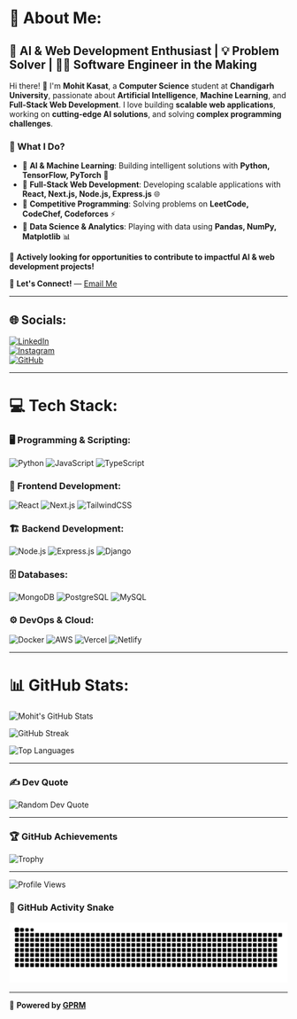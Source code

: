# 💫 About Me:

## 🚀 AI & Web Development Enthusiast | 💡 Problem Solver | 👨‍💻 Software Engineer in the Making

Hi there! 👋 I'm **Mohit Kasat**, a **Computer Science** student at **Chandigarh University**, passionate about **Artificial Intelligence**, **Machine Learning**, and **Full-Stack Web Development**. I love building **scalable web applications**, working on **cutting-edge AI solutions**, and solving **complex programming challenges**.

### 🌟 What I Do?
- 🔹 **AI & Machine Learning**: Building intelligent solutions with **Python, TensorFlow, PyTorch** 🤖
- 🔹 **Full-Stack Web Development**: Developing scalable applications with **React, Next.js, Node.js, Express.js** 🌐
- 🔹 **Competitive Programming**: Solving problems on **LeetCode, CodeChef, Codeforces** ⚡
- 🔹 **Data Science & Analytics**: Playing with data using **Pandas, NumPy, Matplotlib** 📊

🚀 **Actively looking for opportunities to contribute to impactful AI & web development projects!**

📩 **Let's Connect!** — [Email Me](mailto:mohitkasat83@gmail.com)

---

## 🌐 Socials:
[![LinkedIn](https://img.shields.io/badge/LinkedIn-%230077B5.svg?logo=linkedin&logoColor=white)](https://www.linkedin.com/in/mohit-kasat-1b5626202/)  
[![Instagram](https://img.shields.io/badge/Instagram-%23E4405F.svg?logo=Instagram&logoColor=white)](https://instagram.com/kasat.mohit)  
[![GitHub](https://img.shields.io/badge/GitHub-%23181717.svg?logo=github&logoColor=white)](https://github.com/mohit8383)  

---

# 💻 Tech Stack:

### 🖥️ Programming & Scripting:
![Python](https://img.shields.io/badge/Python-%233776AB.svg?style=for-the-badge&logo=python&logoColor=yellow)  ![JavaScript](https://img.shields.io/badge/JavaScript-%23F7DF1E.svg?style=for-the-badge&logo=javascript&logoColor=black)  ![TypeScript](https://img.shields.io/badge/TypeScript-%23007ACC.svg?style=for-the-badge&logo=typescript&logoColor=white)

### 🎨 Frontend Development:
![React](https://img.shields.io/badge/React-%2361DAFB.svg?style=for-the-badge&logo=react&logoColor=white)  ![Next.js](https://img.shields.io/badge/Next.js-%23000000.svg?style=for-the-badge&logo=next.js&logoColor=white)  ![TailwindCSS](https://img.shields.io/badge/TailwindCSS-%2338B2AC.svg?style=for-the-badge&logo=tailwind-css&logoColor=white)

### 🏗️ Backend Development:
![Node.js](https://img.shields.io/badge/Node.js-%23339933.svg?style=for-the-badge&logo=node.js&logoColor=white)  ![Express.js](https://img.shields.io/badge/Express.js-%23000000.svg?style=for-the-badge&logo=express&logoColor=white)  ![Django](https://img.shields.io/badge/Django-%23092E20.svg?style=for-the-badge&logo=django&logoColor=white)

### 🗄️ Databases:
![MongoDB](https://img.shields.io/badge/MongoDB-%2347A248.svg?style=for-the-badge&logo=mongodb&logoColor=white)  ![PostgreSQL](https://img.shields.io/badge/PostgreSQL-%23316192.svg?style=for-the-badge&logo=postgresql&logoColor=white)  ![MySQL](https://img.shields.io/badge/MySQL-%234479A1.svg?style=for-the-badge&logo=mysql&logoColor=white)

### ⚙️ DevOps & Cloud:
![Docker](https://img.shields.io/badge/Docker-%230099DB.svg?style=for-the-badge&logo=docker&logoColor=white)  ![AWS](https://img.shields.io/badge/AWS-%23FF9900.svg?style=for-the-badge&logo=amazon-aws&logoColor=white)  ![Vercel](https://img.shields.io/badge/Vercel-%23000000.svg?style=for-the-badge&logo=vercel&logoColor=white)  ![Netlify](https://img.shields.io/badge/Netlify-%2300C7B7.svg?style=for-the-badge&logo=netlify&logoColor=white)

---

# 📊 GitHub Stats:
![Mohit's GitHub Stats](https://github-readme-stats.vercel.app/api?username=mohit8383&theme=tokyonight&hide_border=false&include_all_commits=true&count_private=true)

![GitHub Streak](https://github-readme-streak-stats.herokuapp.com/?user=mohit8383&theme=tokyonight&hide_border=false)

![Top Languages](https://github-readme-stats.vercel.app/api/top-langs/?username=mohit8383&theme=tokyonight&hide_border=false&include_all_commits=true&count_private=true&layout=compact)

---

### ✍️ Dev Quote
![Random Dev Quote](https://quotes-github-readme.vercel.app/api?type=horizontal&theme=tokyonight)

---

### 🏆 GitHub Achievements
![Trophy](https://github-profile-trophy.vercel.app/?username=mohit8383&theme=tokyonight&no-frame=true&row=1)

---

![Profile Views](https://visitcount.itsvg.in/api?id=mohit8383&icon=2&color=6)


### 🐍 GitHub Activity Snake
![GitHub Snake](https://raw.githubusercontent.com/mohit8383/mohit8383/output/github-snake.svg)

---

🔗 **Powered by [GPRM](https://gprm.itsvg.in)**

